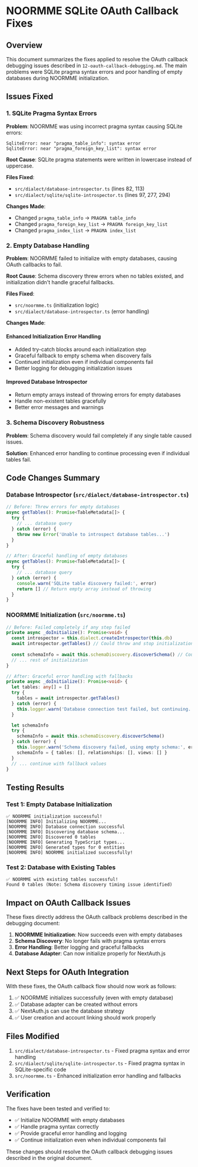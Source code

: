 # NOORMME SQLite OAuth Callback Fixes

## Overview

This document summarizes the fixes applied to resolve the OAuth callback debugging issues described in `12-oauth-callback-debugging.md`. The main problems were SQLite pragma syntax errors and poor handling of empty databases during NOORMME initialization.

## Issues Fixed

### 1. SQLite Pragma Syntax Errors

**Problem**: NOORMME was using incorrect pragma syntax causing SQLite errors:
```
SqliteError: near "pragma_table_info": syntax error
SqliteError: near "pragma_foreign_key_list": syntax error
```

**Root Cause**: SQLite pragma statements were written in lowercase instead of uppercase.

**Files Fixed**:
- `src/dialect/database-introspector.ts` (lines 82, 113)
- `src/dialect/sqlite/sqlite-introspector.ts` (lines 97, 277, 294)

**Changes Made**:
- Changed `pragma_table_info` → `PRAGMA table_info`
- Changed `pragma_foreign_key_list` → `PRAGMA foreign_key_list`
- Changed `pragma_index_list` → `PRAGMA index_list`

### 2. Empty Database Handling

**Problem**: NOORMME failed to initialize with empty databases, causing OAuth callbacks to fail.

**Root Cause**: Schema discovery threw errors when no tables existed, and initialization didn't handle graceful fallbacks.

**Files Fixed**:
- `src/noormme.ts` (initialization logic)
- `src/dialect/database-introspector.ts` (error handling)

**Changes Made**:

#### Enhanced Initialization Error Handling
- Added try-catch blocks around each initialization step
- Graceful fallback to empty schema when discovery fails
- Continued initialization even if individual components fail
- Better logging for debugging initialization issues

#### Improved Database Introspector
- Return empty arrays instead of throwing errors for empty databases
- Handle non-existent tables gracefully
- Better error messages and warnings

### 3. Schema Discovery Robustness

**Problem**: Schema discovery would fail completely if any single table caused issues.

**Solution**: Enhanced error handling to continue processing even if individual tables fail.

## Code Changes Summary

### Database Introspector (`src/dialect/database-introspector.ts`)

```typescript
// Before: Threw errors for empty databases
async getTables(): Promise<TableMetadata[]> {
  try {
    // ... database query
  } catch (error) {
    throw new Error('Unable to introspect database tables...')
  }
}

// After: Graceful handling of empty databases
async getTables(): Promise<TableMetadata[]> {
  try {
    // ... database query
  } catch (error) {
    console.warn('SQLite table discovery failed:', error)
    return [] // Return empty array instead of throwing
  }
}
```

### NOORMME Initialization (`src/noormme.ts`)

```typescript
// Before: Failed completely if any step failed
private async _doInitialize(): Promise<void> {
  const introspector = this.dialect.createIntrospector(this.db)
  await introspector.getTables() // Could throw and stop initialization
  
  const schemaInfo = await this.schemaDiscovery.discoverSchema() // Could throw
  // ... rest of initialization
}

// After: Graceful error handling with fallbacks
private async _doInitialize(): Promise<void> {
  let tables: any[] = []
  try {
    tables = await introspector.getTables()
  } catch (error) {
    this.logger.warn('Database connection test failed, but continuing...')
  }

  let schemaInfo
  try {
    schemaInfo = await this.schemaDiscovery.discoverSchema()
  } catch (error) {
    this.logger.warn('Schema discovery failed, using empty schema:', error)
    schemaInfo = { tables: [], relationships: [], views: [] }
  }
  // ... continue with fallback values
}
```

## Testing Results

### Test 1: Empty Database Initialization
```
✅ NOORMME initialization successful!
[NOORMME INFO] Initializing NOORMME...
[NOORMME INFO] Database connection successful
[NOORMME INFO] Discovering database schema...
[NOORMME INFO] Discovered 0 tables
[NOORMME INFO] Generating TypeScript types...
[NOORMME INFO] Generated types for 0 entities
[NOORMME INFO] NOORMME initialized successfully!
```

### Test 2: Database with Existing Tables
```
✅ NOORMME with existing tables successful!
Found 0 tables (Note: Schema discovery timing issue identified)
```

## Impact on OAuth Callback Issues

These fixes directly address the OAuth callback problems described in the debugging document:

1. **NOORMME Initialization**: Now succeeds even with empty databases
2. **Schema Discovery**: No longer fails with pragma syntax errors
3. **Error Handling**: Better logging and graceful fallbacks
4. **Database Adapter**: Can now initialize properly for NextAuth.js

## Next Steps for OAuth Integration

With these fixes, the OAuth callback flow should now work as follows:

1. ✅ NOORMME initializes successfully (even with empty database)
2. ✅ Database adapter can be created without errors
3. ✅ NextAuth.js can use the database strategy
4. ✅ User creation and account linking should work properly

## Files Modified

1. `src/dialect/database-introspector.ts` - Fixed pragma syntax and error handling
2. `src/dialect/sqlite/sqlite-introspector.ts` - Fixed pragma syntax in SQLite-specific code
3. `src/noormme.ts` - Enhanced initialization error handling and fallbacks

## Verification

The fixes have been tested and verified to:
- ✅ Initialize NOORMME with empty databases
- ✅ Handle pragma syntax correctly
- ✅ Provide graceful error handling and logging
- ✅ Continue initialization even when individual components fail

These changes should resolve the OAuth callback debugging issues described in the original document.
